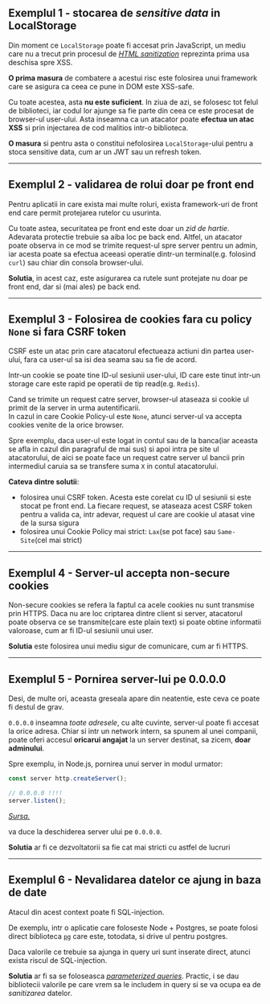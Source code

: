 ## Exemplul 1 - stocarea de *sensitive data* in LocalStorage

Din moment ce `LocalStorage` poate fi accesat prin JavaScript, un mediu care nu a trecut prin procesul de [*HTML sanitization*](https://en.wikipedia.org/wiki/HTML_sanitization) reprezinta prima usa deschisa spre XSS.

**O prima masura** de combatere a acestui risc este folosirea unui framework care se asigura ca ceea ce pune in DOM este XSS-safe.

Cu toate acestea, asta **nu este suficient**. In ziua de azi, se folosesc tot felul de biblioteci, iar codul lor ajunge sa fie parte din ceea ce este procesat de browser-ul user-ului. Asta inseamna ca un atacator poate **efectua un atac XSS** si prin injectarea de cod malitios intr-o biblioteca.

**O masura** si pentru asta o constitui nefolosirea `LocalStorage`-ului pentru a stoca sensitive data, cum ar un JWT sau un refresh token.

---

## Exemplul 2 - validarea de rolui doar pe front end

Pentru aplicatii in care exista mai multe roluri, exista framework-uri de front end care permit protejarea rutelor cu usurinta.

Cu toate astea, securitatea pe front end este doar un *zid de hartie*. Adevarata protectie trebuie sa aiba loc pe back end. Altfel, un atacator poate observa in ce mod se trimite request-ul spre server pentru un admin, iar acesta poate sa efectua aceeasi operatie dintr-un terminal(e.g. folosind `curl`) sau chiar din consola browser-ului.

**Solutia**, in acest caz, este asigurarea ca rutele sunt protejate nu doar pe front end, dar si (mai ales) pe back end.

---

## Exemplul 3 - Folosirea de cookies fara cu policy `None` si fara CSRF token

CSRF este un atac prin care atacatorul efectueaza actiuni din partea user-ului, fara ca user-ul sa isi dea seama sau sa fie de acord.

Intr-un cookie se poate tine ID-ul sesiunii user-ului, ID care este tinut intr-un storage care este rapid pe operatii de tip read(e.g. `Redis`).

Cand se trimite un request catre server, browser-ul ataseaza si cookie ul primit de la server in urma autentificarii.  
In cazul in care Cookie Policy-ul este `None`, atunci server-ul va accepta cookies venite de la orice browser.

Spre exemplu, daca user-ul este logat in contul sau de la banca(iar aceasta se afla in cazul din paragraful de mai sus) si apoi intra pe site ul atacatorului, de aici se poate face un request catre server ul bancii prin intermediul caruia sa se transfere suma `X` in contul atacatorului.

**Cateva dintre solutii**:

* folosirea unui CSRF token. Acesta este corelat cu ID ul sesiunii si este stocat pe front end. La fiecare request, se ataseaza acest CSRF token pentru a valida ca, intr adevar, request ul care are cookie ul atasat vine de la sursa sigura
* folosirea unui Cookie Policy mai strict: `Lax`(se pot face) sau `Same-Site`(cel mai strict)

---

## Exemplul 4 - Server-ul accepta non-secure cookies

Non-secure cookies se refera la faptul ca acele cookies nu sunt transmise prin HTTPS. Daca nu are loc criptarea dintre client si server, atacatorul poate observa ce se transmite(care este plain text) si poate obtine informatii valoroase, cum ar fi ID-ul sesiunii unui user.

**Solutia** este folosirea unui mediu sigur de comunicare, cum ar fi HTTPS.

---

## Exemplul 5 - Pornirea server-lui pe 0.0.0.0

Desi, de multe ori, aceasta greseala apare din neatentie, este ceva ce poate fi destul de grav.

`0.0.0.0` inseamna *toate adresele*, cu alte cuvinte, server-ul poate fi accesat la orice adresa. Chiar si intr un network intern, sa spunem al unei companii, poate oferi accesul **oricarui angajat** la un server destinat, sa zicem, **doar adminului**.

Spre exemplu, in Node.js, pornirea unui server in modul urmator:

```javascript
const server http.createServer();

// 0.0.0.0 !!!!
server.listen();
```

*[Sursa.](https://youtu.be/GRGYXJn08W8?t=331)*

va duce la deschiderea server ului pe `0.0.0.0`.

**Solutia** ar fi ce dezvoltatorii sa fie cat mai stricti cu astfel de lucruri

---

## Exemplul 6 - Nevalidarea datelor ce ajung in baza de date

Atacul din acest context poate fi SQL-injection.

De exemplu, intr o aplicatie care foloseste Node + Postgres, se poate folosi direct biblioteca [`pg`](https://node-postgres.com/) care este, totodata, si drive ul pentru postgres.

Daca valorile ce trebuie sa ajunga in query uri sunt inserate direct, atunci exista riscul de SQL-injection.

**Solutia** ar fi sa se foloseasca [*parameterized queries*](https://node-postgres.com/features/queries#parameterized-query). Practic, i se dau bibliotecii valorile pe care vrem sa le includem in query si se va ocupa ea de *sanitizarea* datelor.